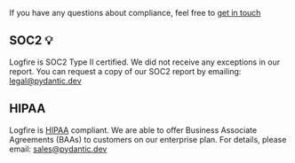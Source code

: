 

If you have any questions about compliance, feel free to [get in touch](help.md)

## SOC2 💡

Logfire is SOC2 Type II certified. We did not receive any exceptions in our report. You can request a copy of our SOC2
report by emailing: [legal@pydantic.dev](mailto:legal@pydantic.dev)

## HIPAA

Logfire is [HIPAA](https://www.hhs.gov/hipaa/for-professionals/privacy/laws-regulations/index.html) compliant. We are able to offer Business Associate Agreements (BAAs) to customers
on our enterprise plan. For details, please email: [sales@pydantic.dev](mailto:sales@pydantic.dev)
